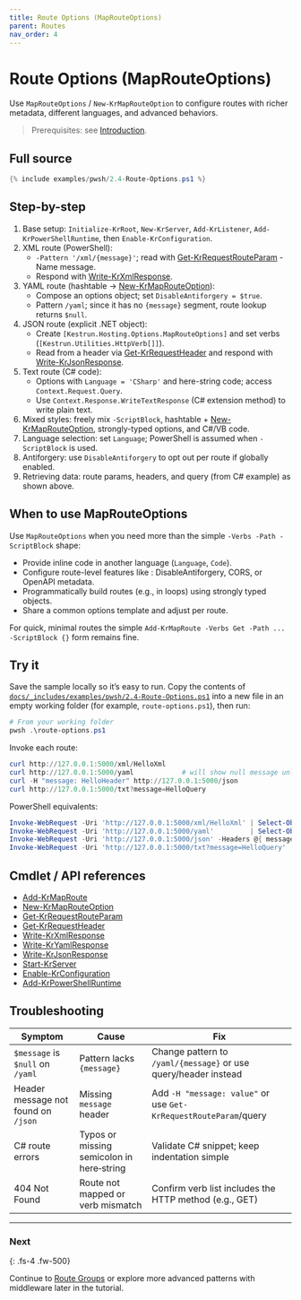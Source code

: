 ```yaml
---
title: Route Options (MapRouteOptions)
parent: Routes
nav_order: 4
---
```


# Route Options (MapRouteOptions)

Use `MapRouteOptions` / `New-KrMapRouteOption` to configure routes with richer metadata, different languages, and advanced behaviors.

> Prerequisites: see [Introduction][Introduction].

## Full source

```powershell
{% include examples/pwsh/2.4-Route-Options.ps1 %}
```

## Step-by-step

1. Base setup: `Initialize-KrRoot`, `New-KrServer`, `Add-KrListener`, `Add-KrPowerShellRuntime`,
    then `Enable-KrConfiguration`.
2. XML route (PowerShell):
    - `-Pattern '/xml/{message}'`; read with [Get-KrRequestRouteParam][Get-KrRequestRouteParam] -Name message.
    - Respond with [Write-KrXmlResponse][Write-KrXmlResponse].
3. YAML route (hashtable → [New-KrMapRouteOption][New-KrMapRouteOption]):
    - Compose an options object; set `DisableAntiforgery = $true`.
    - Pattern `/yaml`; since it has no `{message}` segment, route lookup returns `$null`.
4. JSON route (explicit .NET object):
    - Create `[Kestrun.Hosting.Options.MapRouteOptions]` and set verbs (`[Kestrun.Utilities.HttpVerb[]]`).
    - Read from a header via [Get-KrRequestHeader][Get-KrRequestHeader] and respond with [Write-KrJsonResponse][Write-KrJsonResponse].
5. Text route (C# code):
    - Options with `Language = 'CSharp'` and here-string code; access `Context.Request.Query`.
    - Use `Context.Response.WriteTextResponse` (C# extension method) to write plain text.
6. Mixed styles: freely mix `-ScriptBlock`, hashtable + [New-KrMapRouteOption][New-KrMapRouteOption],
    strongly-typed options, and C#/VB code.
7. Language selection: set `Language`; PowerShell is assumed when `-ScriptBlock` is used.
8. Antiforgery: use `DisableAntiforgery` to opt out per route if globally enabled.
9. Retrieving data: route params, headers, and query (from C# example) as shown above.

## When to use MapRouteOptions

Use `MapRouteOptions` when you need more than the simple `-Verbs -Path -ScriptBlock` shape:

- Provide inline code in another language (`Language`, `Code`).
- Configure route-level features like : DisableAntiforgery, CORS, or OpenAPI metadata.
- Programmatically build routes (e.g., in loops) using strongly typed objects.
- Share a common options template and adjust per route.

For quick, minimal routes the simple `Add-KrMapRoute -Verbs Get -Path ... -ScriptBlock {}` form remains fine.

## Try it

Save the sample locally so it’s easy to run. Copy the contents of
[`docs/_includes/examples/pwsh/2.4-Route-Options.ps1`](/_includes/examples/pwsh/2.4-Route-Options.ps1)
into a new file in an empty working folder (for example, `route-options.ps1`), then run:

```powershell
# From your working folder
pwsh .\route-options.ps1
```

Invoke each route:

```powershell
curl http://127.0.0.1:5000/xml/HelloXml
curl http://127.0.0.1:5000/yaml            # will show null message unless you change pattern
curl -H "message: HelloHeader" http://127.0.0.1:5000/json
curl http://127.0.0.1:5000/txt?message=HelloQuery
```

PowerShell equivalents:

```powershell
Invoke-WebRequest -Uri 'http://127.0.0.1:5000/xml/HelloXml' | Select-Object -ExpandProperty Content
Invoke-WebRequest -Uri 'http://127.0.0.1:5000/yaml'         | Select-Object -ExpandProperty Content
Invoke-WebRequest -Uri 'http://127.0.0.1:5000/json' -Headers @{ message = 'HelloHeader' } | Select-Object -ExpandProperty Content
Invoke-WebRequest -Uri 'http://127.0.0.1:5000/txt?message=HelloQuery' | Select-Object -ExpandProperty Content
```

## Cmdlet / API references

- [Add-KrMapRoute][Add-KrMapRoute]
- [New-KrMapRouteOption][New-KrMapRouteOption]
- [Get-KrRequestRouteParam][Get-KrRequestRouteParam]
- [Get-KrRequestHeader][Get-KrRequestHeader]
- [Write-KrXmlResponse][Write-KrXmlResponse]
- [Write-KrYamlResponse][Write-KrYamlResponse]
- [Write-KrJsonResponse][Write-KrJsonResponse]
- [Start-KrServer][Start-KrServer]
- [Enable-KrConfiguration][Enable-KrConfiguration]
- [Add-KrPowerShellRuntime][Add-KrPowerShellRuntime]

## Troubleshooting

| Symptom                             | Cause                                     | Fix                                                              |
|-------------------------------------|-------------------------------------------|------------------------------------------------------------------|
| `$message` is `$null` on `/yaml`    | Pattern lacks `{message}`                 | Change pattern to `/yaml/{message}` or use query/header instead  |
| Header message not found on `/json` | Missing `message` header                  | Add `-H "message: value"` or use `Get-KrRequestRouteParam`/query |
| C# route errors                     | Typos or missing semicolon in here‑string | Validate C# snippet; keep indentation simple                     |
| 404 Not Found                       | Route not mapped or verb mismatch         | Confirm verb list includes the HTTP method (e.g., GET)           |

---

### Next

{: .fs-4 .fw-500}

Continue to [Route Groups][Next] or explore more advanced patterns with middleware later in the tutorial.

[Add-KrMapRoute]: /pwsh/cmdlets/Add-KrMapRoute
[New-KrMapRouteOption]: /pwsh/cmdlets/New-KrMapRouteOption
[Get-KrRequestRouteParam]: /pwsh/cmdlets/Get-KrRequestRouteParam
[Get-KrRequestHeader]: /pwsh/cmdlets/Get-KrRequestHeader
[Write-KrXmlResponse]: /pwsh/cmdlets/Write-KrXmlResponse
[Write-KrYamlResponse]: /pwsh/cmdlets/Write-KrYamlResponse
[Write-KrJsonResponse]: /pwsh/cmdlets/Write-KrJsonResponse
[Start-KrServer]: /pwsh/cmdlets/Start-KrServer
[Enable-KrConfiguration]: /pwsh/cmdlets/Enable-KrConfiguration
[Add-KrPowerShellRuntime]: /pwsh/cmdlets/Add-KrPowerShellRuntime
[Next]: ./5.Route-Groups
[Introduction]: ../1.introduction/index#prerequisites
